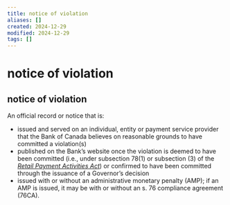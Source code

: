```yaml
---
title: notice of violation
aliases: []
created: 2024-12-29
modified: 2024-12-29
tags: []
---
```

# notice of violation
## notice of violation

An official record or notice that is:

- issued and served on an individual, entity or payment service provider that the Bank of Canada believes on reasonable grounds to have committed a violation(s)
- published on the Bank’s website once the violation is deemed to have been committed (i.e., under subsection 78(1) or subsection (3) of the _[Retail Payment Activities Act](https://laws-lois.justice.gc.ca/eng/acts/r-7.36/FullText.html)_) or confirmed to have been committed through the issuance of a Governor’s decision
- issued with or without an administrative monetary penalty (AMP); if an AMP is issued, it may be with or without an s. 76 compliance agreement (76CA).
